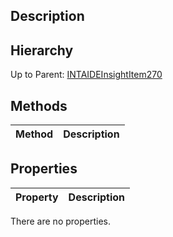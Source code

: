 ## Description

## Hierarchy
Up to Parent: [INTAIDEInsightItem270](INTAIDEInsightItem270)

## Methods
| Method | Description |
| ------------- | ------------- |

## Properties
| Property | Description |
| ------------- | ------------- |
There are no properties.
